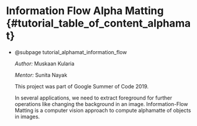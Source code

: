 Information Flow Alpha Matting {#tutorial_table_of_content_alphamat}
=======================

-   @subpage tutorial_alphamat_information_flow

    *Author:* Muskaan Kularia

    *Mentor:* Sunita Nayak

    This project was part of Google Summer of Code 2019.

    In several applications, we need to extract foreground for further operations like changing the background in an image. Information-Flow Matting is a computer vision approach to compute alphamatte of objects in images.
